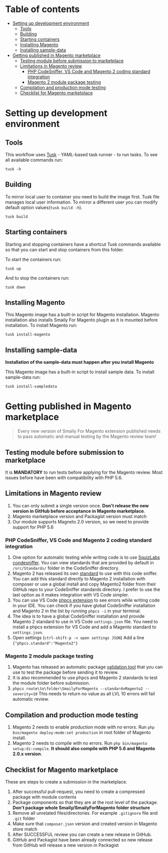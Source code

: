 # Table of contents

- [Setting up development environment](#setting-up-development-environment)
  - [Tools](#tools)
  - [Building](#building)
  - [Starting containers](#starting-containers)
  - [Installing Magento](#installing-magento)
  - [Installing sample-data](#installing-sample-data)
- [Getting published in Magento marketplace](#getting-published-in-magento-marketplace)
  - [Testing module before submission to marketplace](#testing-module-before-submission-to-marketplace)
  - [Limitations in Magento review](#limitations-in-magento-review)
    - [PHP CodeSniffer, VS Code and Magento 2 coding standard integration](#php-codeSniffer,-vs-code-and-magento-2-coding-standard-integration)
    - [Magento 2 module package testing](#magento-2-module-package-testing)
  - [Compilation and production mode testing](#compilation-and-production-mode-testing)
  - [Checklist for Magento marketplace](#checklist-for-magento-marketplace)

# Setting up development environment

## Tools

This workflow uses [Tusk](https://rliebz.github.io/tusk/) - YAML-based task runner - to run tasks.
To see all available commands run:
```
tusk -h
```

## Building

To mirror local user to container you need to build the image first. Tusk file manages local user information. To mirror a different user you can modify default option values(`tusk build -h`).
```
tusk build
```

## Starting containers

Starting and stopping containers have a shortcut Tusk commands available so that you can start and stop containers from this folder.

To start the containers run:
```
tusk up
```
And to stop the containers run:
```
tusk down
```

## Installing Magento

This Magento image has a built-in script for Magento installation. Magento installation also installs Smaily For Magento plugin as it is mounted before installation. To install Magento run:
```
tusk install-magento
```

## Installing sample-data

**Installation of the sample-data must happen after you install Magento**

This Magento image has a built-in script to install sample data. To install sample-data run:

```
tusk install-sampledata
```

# Getting published in Magento marketplace

>Every new version of Smaily For Magento extension published needs to pass automatic and manual testing by the Magento review team!

## Testing module before submission to marketplace
It is **MANDATORY** to run tests before applying for the Magento review. Most issues before have been with compatibility with PHP 5.6.

## Limitations in Magento review
1. You can only submit a single version once. **Don't release the new version in GitHub before acceptance in Magento marketplace**.
2. Magento marketplace version and Packagist version must match
3. Our module supports Magneto 2.0 version, so we need to provide support for PHP 5.6

### PHP CodeSniffer, VS Code and Magento 2 coding standard integration
1. One option for automatic testing while writing code is to use [SquizLabs condesniffer](https://github.com/squizlabs/PHP_CodeSniffer). You can view standards that are provided by default in `/src/Standards/` folder in the CodeSniffer directory.
2. Magento 2 has released its own [standard](https://github.com/magento/magento-coding-standard) to use with this code sniffer. You can add this standard directly to Magento 2 installation with composer or use a global install and copy Magento2 folder from their GitHub repo to your CodeSniffer standards directory. I prefer to use the last option as it makes integration with VS Code simpler.
3. You can use VS Code [phpcs extension](https://marketplace.visualstudio.com/items?itemName=ikappas.phpcs) to see errors while writing code in your IDE. You can check if you have global CodeSniffer installation and Magento 2 in the list by running `phpcs -i` in your terminal.
4. The idea is to have a global CodeSniffer installation and provide Magento 2 standard to use in VS Code `settings.json` file. You need to install a phpcs extension for VS Code and add a Magento standard to `settings.json`.
5. Open settings (`ctrl-shift-p -> open settings JSON`) Add a line `{"phpcs.standard":"Magento2"}`

### Magento 2 module package testing
1. Magento has released an automatic package [validation tool](https://github.com/magento/marketplace-tools) that you can use to test the package before sending it to review.
2. It is also recommended to use phpcs and Magento 2 standards to test the module folder before submission.
3. `phpcs route\to\folder\SmailyForMagento --standard=Magento2 --severity=10` This needs to return no value as all LVL 10 errors will fail automatic review.

## Compilation and production mode testing
1. Magento 2 needs to enable production mode with no errors. Run `php bin/magento deploy:mode:set production` in root folder of Magento install.
2. Magento 2 needs to compile with no errors. Run `php bin/magento setup:di:compile`. **It should also compile with PHP 5.6 and Magento 2.0.x version**.

## Checklist for Magento marketplace
These are steps to create a submission in the marketplace.
1. After successful pull-request, you need to create a compressed package with module contents
2. Package components so that they are at the root level of the package. **Don't package whole Smaily/SmailyForMagento folder structure**
2. Remove all unrelated files/directories. For example `.gitignore` file and `.git` folder
3. Make sure that `composer.json` version and created version in Magento store match
4. After SUCCESSFUL review you can create a new release in GitHub.
5. GitHub and Packagist have been already connected so new release from GitHub will release a new version in Packagist
